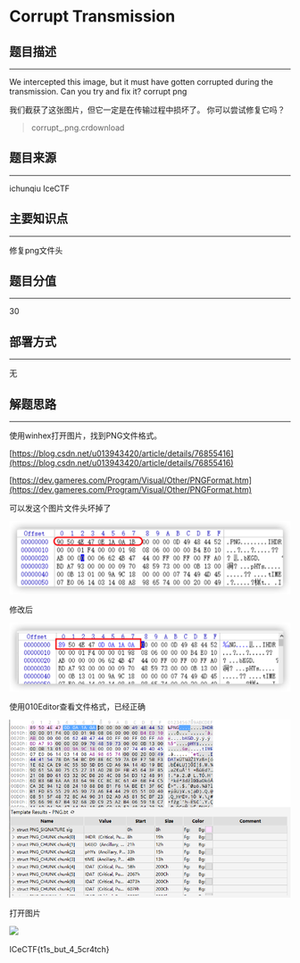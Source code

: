 # Corrupt Transmission

## 题目描述
---
We intercepted this image, but it must have gotten corrupted during the transmission. Can you try and fix it? corrupt png

我们截获了这张图片，但它一定是在传输过程中损坏了。 你可以尝试修复它吗？

> corrupt_.png.crdownload

## 题目来源
---
ichunqiu IceCTF

## 主要知识点
---
修复png文件头

## 题目分值
---
30

## 部署方式
---
无

## 解题思路
---
使用winhex打开图片，找到PNG文件格式。

[https://blog.csdn.net/u013943420/article/details/76855416](https://blog.csdn.net/u013943420/article/details/76855416)

[https://dev.gameres.com/Program/Visual/Other/PNGFormat.htm](https://dev.gameres.com/Program/Visual/Other/PNGFormat.htm)

可以发这个图片文件头坏掉了

![](images/2020-05-08-15-29-34.png)

修改后

![](images/2020-05-08-15-30-16.png)

使用010Editor查看文件格式，已经正确

![](images/ctf-2021-05-31-12-53-18.png)

打开图片

![](result/corrupt_.png)

ICeCTF{t1s_but_4_5cr4tch}

